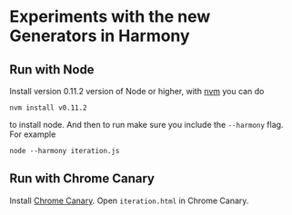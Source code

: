 Experiments with the new Generators in Harmony
==============================================

## Run with Node

Install version 0.11.2 version of Node or higher, with [nvm](https://github.com/creationix/nvm) you can do

    nvm install v0.11.2

to install node. And then to run make sure you include the `--harmony` flag. For example

    node --harmony iteration.js

## Run with Chrome Canary

Install [Chrome Canary](https://www.google.com/intl/en/chrome/browser/canary.html). Open `iteration.html` in Chrome Canary.